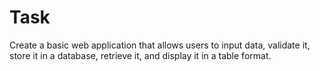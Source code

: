 # Task
Create a basic web application that allows users to input data, validate it, store it in a database, retrieve it, and display it in a table format.
